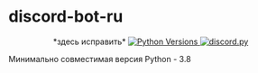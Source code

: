 # discord-bot-ru

<center>
    <!-- <a href="https://discord.gg/DWdBStuTZe">
        <img src="https://discordapp.com/api/guilds/977503884257947689/widget.png?style=shield" alt="Discord Server">
    </a> -->
    *здесь исправить*
    <a href="https://www.python.org/downloads/">
        <img src="https://img.shields.io/badge/PYTHON-3.8%20%7C%203.9%20%7C%203.10%20%7C%203.11-blue%203.11-blue"  alt="Python Versions" >
    </a>
    <a href="https://github.com/nextcord/nextcord/blob/5ed02d06386ba7b0ac009e9e8833c5f9f2cadb44/docs/index.rst/">
        <img src="https://img.shields.io/badge/NEXTCORD-2.4.2-blue" alt="discord.py">
    </a>
</center>

Минимально совместимая версия Python - 3.8